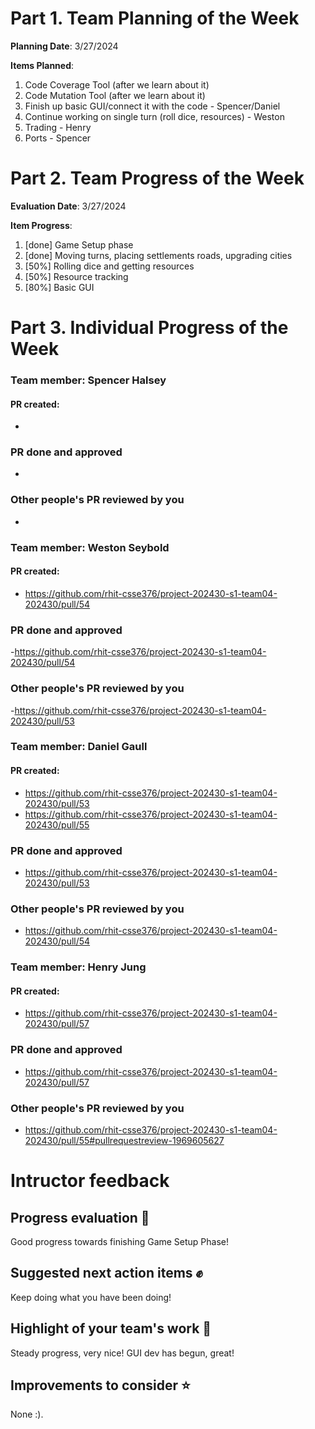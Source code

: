 # Part 1. Team Planning of the Week
**Planning Date**: 3/27/2024

**Items Planned**:
1. Code Coverage Tool (after we learn about it)
2. Code Mutation Tool (after we learn about it)
3. Finish up basic GUI/connect it with the code - Spencer/Daniel
4. Continue working on single turn (roll dice, resources) - Weston
5. Trading - Henry
6. Ports - Spencer

# Part 2. Team Progress of the Week
**Evaluation Date**: 3/27/2024

**Item Progress**:
1. [done] Game Setup phase
2. [done] Moving turns, placing settlements roads, upgrading cities
3. [50%] Rolling dice and getting resources
4. [50%] Resource tracking
5. [80%] Basic GUI

# Part 3. Individual Progress of the Week
### Team member: Spencer Halsey
#### PR created:
- 

### PR done and approved
- 

### Other people's PR reviewed by you
- 

### Team member: Weston Seybold
#### PR created:
- https://github.com/rhit-csse376/project-202430-s1-team04-202430/pull/54

### PR done and approved
-https://github.com/rhit-csse376/project-202430-s1-team04-202430/pull/54

### Other people's PR reviewed by you
-https://github.com/rhit-csse376/project-202430-s1-team04-202430/pull/53
### Team member: Daniel Gaull
#### PR created:
- https://github.com/rhit-csse376/project-202430-s1-team04-202430/pull/53
- https://github.com/rhit-csse376/project-202430-s1-team04-202430/pull/55

### PR done and approved
- https://github.com/rhit-csse376/project-202430-s1-team04-202430/pull/53

### Other people's PR reviewed by you
- https://github.com/rhit-csse376/project-202430-s1-team04-202430/pull/54

### Team member: Henry Jung
#### PR created:
- https://github.com/rhit-csse376/project-202430-s1-team04-202430/pull/57
### PR done and approved
- https://github.com/rhit-csse376/project-202430-s1-team04-202430/pull/57

### Other people's PR reviewed by you
- https://github.com/rhit-csse376/project-202430-s1-team04-202430/pull/55#pullrequestreview-1969605627

# Intructor feedback
## Progress evaluation :scroll:
Good progress towards finishing Game Setup Phase!

## Suggested next action items :fist:
Keep doing what you have been doing!

## Highlight of your team's work :partying_face:
Steady progress, very nice! GUI dev has begun, great!

## Improvements to consider :star:
None :).


